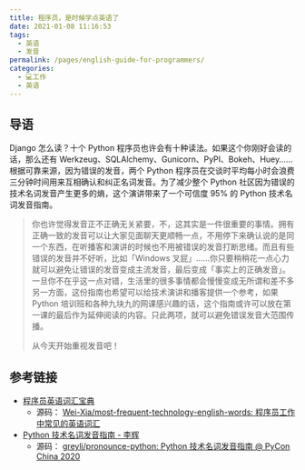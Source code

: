 ```yaml
---
title: 程序员，是时候学点英语了
date: 2021-01-08 11:16:53
tags: 
  - 英语
  - 发音
permalink: /pages/english-guide-for-programmers/
categories: 
  - 💻工作
  - 英语
---
```

## 导语

Django 怎么读？十个 Python 程序员也许会有十种读法。如果这个你刚好会读的话，那么还有 Werkzeug、SQLAlchemy、Gunicorn、PyPI、Bokeh、Huey…… 根据可靠来源，因为错误的发音，两个 Python 程序员在交谈时平均每小时会浪费三分钟时间用来互相确认和纠正名词发音。为了减少整个 Python 社区因为错误的技术名词发音产生更多的熵，这个演讲带来了一个可信度 95% 的 Python 技术名词发音指南。

> 你也许觉得发音正不正确无关紧要，不，这其实是一件很重要的事情。拥有正确一致的发音可以让大家见面聊天更顺畅一点，不用停下来确认说的是同一个东西，在听播客和演讲的时候也不用被错误的发音打断思绪。而且有些错误的发音并不好听，比如「Windows 叉屁」……你只要稍稍花一点心力就可以避免让错误的发音变成主流发音，最后变成「事实上的正确发音」。一旦你不在乎这一点对错，生活里的很多事情都会慢慢变成无所谓和差不多另一方面，这份指南也希望可以给技术演讲和播客提供一个参考，如果 Python 培训班和各种九块九的网课感兴趣的话，这个指南或许可以放在第一课的最后作为延伸阅读的内容。只此两项，就可以避免错误发音大范围传播。
> 
> 从今天开始重视发音吧！


## 参考链接

- [程序员英语词汇宝典](https://learn-english.dev/)
    - 源码： [Wei-Xia/most-frequent-technology-english-words: 程序员工作中常见的英语词汇](https://github.com/Wei-Xia/most-frequent-technology-english-words)
- [Python 技术名词发音指南 - 李辉](https://greyli.com/pronounce-python/)
    - 源码： [greyli/pronounce-python: Python 技术名词发音指南 @ PyCon China 2020](https://github.com/greyli/pronounce-python)
